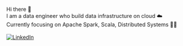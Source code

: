 Hi there 👋 <br>
I am a data engineer who build data infrastructure on cloud ☁️ <br>
Currently focusing on Apache Spark, Scala, Distributed Systems :man_technologist:
<br>
<br>
<a href="https://www.linkedin.com/in/min-thura-z-8929b8132/" target="_blank"><img src="https://img.shields.io/badge/LinkedIn--_.svg?style=social&logo=linkedin" alt="LinkedIn" ></a>

